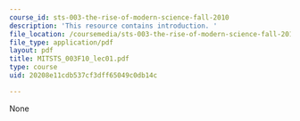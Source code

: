```yaml
---
course_id: sts-003-the-rise-of-modern-science-fall-2010
description: 'This resource contains introduction. '
file_location: /coursemedia/sts-003-the-rise-of-modern-science-fall-2010/20208e11cdb537cf3dff65049c0db14c_MITSTS_003F10_lec01.pdf
file_type: application/pdf
layout: pdf
title: MITSTS_003F10_lec01.pdf
type: course
uid: 20208e11cdb537cf3dff65049c0db14c

---
```

None